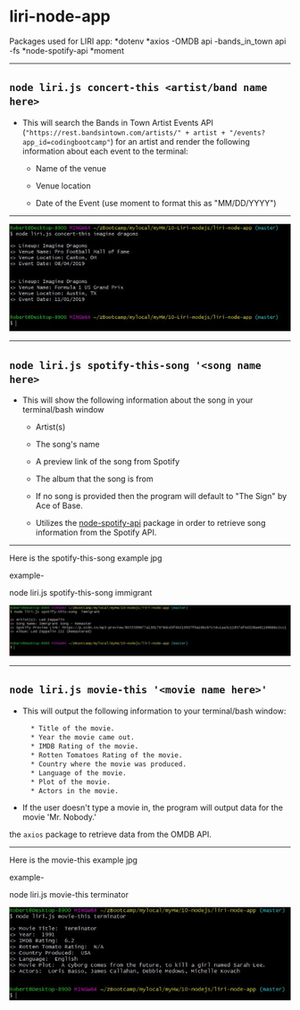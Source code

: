 # liri-node-app
Packages used for LIRI app:
*dotenv
*axios
   -OMDB api
   -bands_in_town api
   -fs
*node-spotify-api
*moment

-----------------------------------------------------------
`node liri.js concert-this <artist/band name here>`
-----------------------------------------------------------

   * This will search the Bands in Town Artist Events API (`"https://rest.bandsintown.com/artists/" + artist + "/events?app_id=codingbootcamp"`) for an artist and render the following information about each event to the terminal:

     * Name of the venue

     * Venue location

     * Date of the Event (use moment to format this as "MM/DD/YYYY")

-----------------------------------------------------------

![node liri.js concert-this imagine dragons](https://raw.githubusercontent.com/robertzuniga/liri-node-app/master/images/concert-this.JPG)

-----------------------------------------------------------
`node liri.js spotify-this-song '<song name here>`
-----------------------------------------------------------

* This will show the following information about the song in your terminal/bash window

     * Artist(s)
     * The song's name
     * A preview link of the song from Spotify
     * The album that the song is from

   * If no song is provided then the program will default to "The Sign" by Ace of Base.
   * Utilizes the [node-spotify-api](https://www.npmjs.com/package/node-spotify-api) package in order to retrieve song information from the Spotify API.

----------------------------------------------------------
Here is the spotify-this-song  example jpg

example-

node liri.js spotify-this-song immigrant


![node liri.js spotify-this-song](https://raw.githubusercontent.com/robertzuniga/liri-node-app/master/images/spotify-this-song.JPG)



-----------------------------------------------------------
`node liri.js movie-this '<movie name here>'`
-----------------------------------------------------------
   * This will output the following information to your terminal/bash window:

     ```
       * Title of the movie.
       * Year the movie came out.
       * IMDB Rating of the movie.
       * Rotten Tomatoes Rating of the movie.
       * Country where the movie was produced.
       * Language of the movie.
       * Plot of the movie.
       * Actors in the movie.
     ```

   * If the user doesn't type a movie in, the program will output data for the movie 'Mr. Nobody.'

the `axios` package to retrieve data from the OMDB API.

-----------------------------------------------------------
Here is the movie-this example jpg

example-

node liri.js movie-this terminator


![node liri.js movie-this terminator](https://raw.githubusercontent.com/robertzuniga/liri-node-app/master/images/movie-this.JPG)







